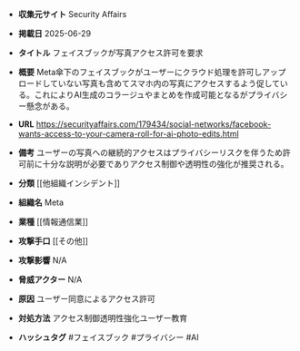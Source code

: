 - **収集元サイト**
Security Affairs

- **掲載日**
2025-06-29

- **タイトル**
フェイスブックが写真アクセス許可を要求

- **概要**
Meta傘下のフェイスブックがユーザーにクラウド処理を許可しアップロードしていない写真も含めてスマホ内の写真にアクセスするよう促している。これによりAI生成のコラージュやまとめを作成可能となるがプライバシー懸念がある。

- **URL**
https://securityaffairs.com/179434/social-networks/facebook-wants-access-to-your-camera-roll-for-ai-photo-edits.html

- **備考**
ユーザーの写真への継続的アクセスはプライバシーリスクを伴うため許可前に十分な説明が必要でありアクセス制御や透明性の強化が推奨される。

- **分類**
[[他組織インシデント]]

- **組織名**
Meta

- **業種**
[[情報通信業]]

- **攻撃手口**
[[その他]]

- **攻撃影響**
N/A

- **脅威アクター**
N/A

- **原因**
ユーザー同意によるアクセス許可

- **対処方法**
アクセス制御透明性強化ユーザー教育

- **ハッシュタグ**
#フェイスブック #プライバシー #AI
